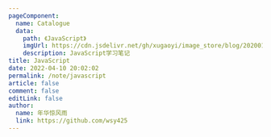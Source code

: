 ```yaml
---
pageComponent:
  name: Catalogue
  data:
    path: 《JavaScript》
    imgUrl: https://cdn.jsdelivr.net/gh/xugaoyi/image_store/blog/20200112120340.png
    description: JavaScript学习笔记
title: JavaScript
date: 2022-04-10 20:02:02
permalink: /note/javascript
article: false
comment: false
editLink: false
author:
  name: 年华惊风雨
  link: https://github.com/wsy425
---
```

